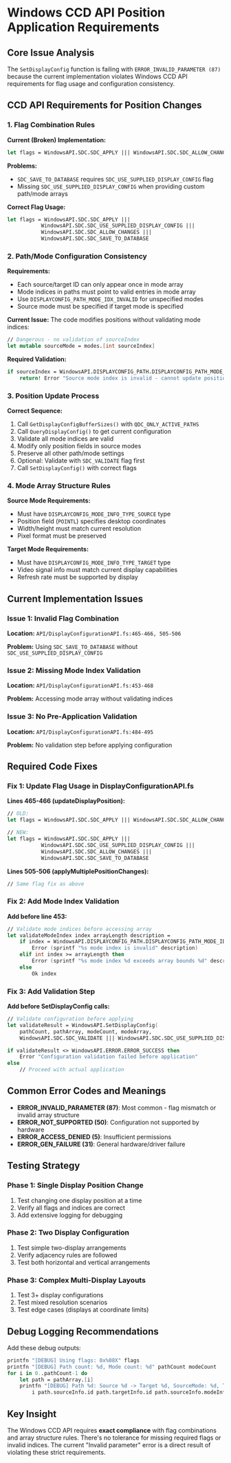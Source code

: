 # Windows CCD API Position Application Requirements

## Core Issue Analysis

The `SetDisplayConfig` function is failing with `ERROR_INVALID_PARAMETER (87)` because the current implementation violates Windows CCD API requirements for flag usage and configuration consistency.

## CCD API Requirements for Position Changes

### 1. Flag Combination Rules

**Current (Broken) Implementation:**
```fsharp
let flags = WindowsAPI.SDC.SDC_APPLY ||| WindowsAPI.SDC.SDC_ALLOW_CHANGES ||| WindowsAPI.SDC.SDC_SAVE_TO_DATABASE
```

**Problems:**
- `SDC_SAVE_TO_DATABASE` requires `SDC_USE_SUPPLIED_DISPLAY_CONFIG` flag
- Missing `SDC_USE_SUPPLIED_DISPLAY_CONFIG` when providing custom path/mode arrays

**Correct Flag Usage:**
```fsharp
let flags = WindowsAPI.SDC.SDC_APPLY ||| 
           WindowsAPI.SDC.SDC_USE_SUPPLIED_DISPLAY_CONFIG ||| 
           WindowsAPI.SDC.SDC_ALLOW_CHANGES ||| 
           WindowsAPI.SDC.SDC_SAVE_TO_DATABASE
```

### 2. Path/Mode Configuration Consistency

**Requirements:**
- Each source/target ID can only appear once in mode array
- Mode indices in paths must point to valid entries in mode array
- Use `DISPLAYCONFIG_PATH_MODE_IDX_INVALID` for unspecified modes
- Source mode must be specified if target mode is specified

**Current Issue:**
The code modifies positions without validating mode indices:
```fsharp
// Dangerous - no validation of sourceIndex
let mutable sourceMode = modes.[int sourceIndex]
```

**Required Validation:**
```fsharp
if sourceIndex = WindowsAPI.DISPLAYCONFIG_PATH.DISPLAYCONFIG_PATH_MODE_IDX_INVALID then
    return! Error "Source mode index is invalid - cannot update position"
```

### 3. Position Update Process

**Correct Sequence:**
1. Call `GetDisplayConfigBufferSizes()` with `QDC_ONLY_ACTIVE_PATHS`
2. Call `QueryDisplayConfig()` to get current configuration
3. Validate all mode indices are valid
4. Modify only position fields in source modes
5. Preserve all other path/mode settings
6. Optional: Validate with `SDC_VALIDATE` flag first
7. Call `SetDisplayConfig()` with correct flags

### 4. Mode Array Structure Rules

**Source Mode Requirements:**
- Must have `DISPLAYCONFIG_MODE_INFO_TYPE_SOURCE` type
- Position field (`POINTL`) specifies desktop coordinates
- Width/height must match current resolution
- Pixel format must be preserved

**Target Mode Requirements:**
- Must have `DISPLAYCONFIG_MODE_INFO_TYPE_TARGET` type  
- Video signal info must match current display capabilities
- Refresh rate must be supported by display

## Current Implementation Issues

### Issue 1: Invalid Flag Combination
**Location:** `API/DisplayConfigurationAPI.fs:465-466, 505-506`

**Problem:** Using `SDC_SAVE_TO_DATABASE` without `SDC_USE_SUPPLIED_DISPLAY_CONFIG`

### Issue 2: Missing Mode Index Validation
**Location:** `API/DisplayConfigurationAPI.fs:453-468`

**Problem:** Accessing mode array without validating indices

### Issue 3: No Pre-Application Validation
**Location:** `API/DisplayConfigurationAPI.fs:484-495`

**Problem:** No validation step before applying configuration

## Required Code Fixes

### Fix 1: Update Flag Usage in DisplayConfigurationAPI.fs

**Lines 465-466 (updateDisplayPosition):**
```fsharp
// OLD:
let flags = WindowsAPI.SDC.SDC_APPLY ||| WindowsAPI.SDC.SDC_ALLOW_CHANGES ||| WindowsAPI.SDC.SDC_SAVE_TO_DATABASE

// NEW:
let flags = WindowsAPI.SDC.SDC_APPLY ||| 
           WindowsAPI.SDC.SDC_USE_SUPPLIED_DISPLAY_CONFIG ||| 
           WindowsAPI.SDC.SDC_ALLOW_CHANGES ||| 
           WindowsAPI.SDC.SDC_SAVE_TO_DATABASE
```

**Lines 505-506 (applyMultiplePositionChanges):**
```fsharp
// Same flag fix as above
```

### Fix 2: Add Mode Index Validation

**Add before line 453:**
```fsharp
// Validate mode indices before accessing array
let validateModeIndex index arrayLength description =
    if index = WindowsAPI.DISPLAYCONFIG_PATH.DISPLAYCONFIG_PATH_MODE_IDX_INVALID then
        Error (sprintf "%s mode index is invalid" description)
    elif int index >= arrayLength then
        Error (sprintf "%s mode index %d exceeds array bounds %d" description index arrayLength)
    else
        Ok index
```

### Fix 3: Add Validation Step

**Add before SetDisplayConfig calls:**
```fsharp
// Validate configuration before applying
let validateResult = WindowsAPI.SetDisplayConfig(
    pathCount, pathArray, modeCount, modeArray, 
    WindowsAPI.SDC.SDC_VALIDATE ||| WindowsAPI.SDC.SDC_USE_SUPPLIED_DISPLAY_CONFIG)

if validateResult <> WindowsAPI.ERROR.ERROR_SUCCESS then
    Error "Configuration validation failed before application"
else
    // Proceed with actual application
```

## Common Error Codes and Meanings

- **ERROR_INVALID_PARAMETER (87)**: Most common - flag mismatch or invalid array structure
- **ERROR_NOT_SUPPORTED (50)**: Configuration not supported by hardware
- **ERROR_ACCESS_DENIED (5)**: Insufficient permissions
- **ERROR_GEN_FAILURE (31)**: General hardware/driver failure

## Testing Strategy

### Phase 1: Single Display Position Change
1. Test changing one display position at a time
2. Verify all flags and indices are correct
3. Add extensive logging for debugging

### Phase 2: Two Display Configuration  
1. Test simple two-display arrangements
2. Verify adjacency rules are followed
3. Test both horizontal and vertical arrangements

### Phase 3: Complex Multi-Display Layouts
1. Test 3+ display configurations
2. Test mixed resolution scenarios
3. Test edge cases (displays at coordinate limits)

## Debug Logging Recommendations

Add these debug outputs:
```fsharp
printfn "[DEBUG] Using flags: 0x%08X" flags
printfn "[DEBUG] Path count: %d, Mode count: %d" pathCount modeCount
for i in 0..pathCount-1 do
    let path = pathArray.[i]
    printfn "[DEBUG] Path %d: Source %d -> Target %d, SourceMode: %d, TargetMode: %d" 
        i path.sourceInfo.id path.targetInfo.id path.sourceInfo.modeInfoIdx path.targetInfo.modeInfoIdx
```

## Key Insight

The Windows CCD API requires **exact compliance** with flag combinations and array structure rules. There's no tolerance for missing required flags or invalid indices. The current "Invalid parameter" error is a direct result of violating these strict requirements.